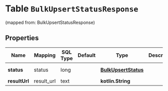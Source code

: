
# Table `BulkUpsertStatusResponse`
(mapped from: BulkUpsertStatusResponse)

## Properties
Name | Mapping | SQL Type | Default | Type | Description | Notes
---- | ------- | -------- | ------- | ---- | ----------- | -----
**status** | status | long |  | [**BulkUpsertStatus**](BulkUpsertStatus.md) |  |  [optional] [foreignkey]
**resultUrl** | result_url | text |  | **kotlin.String** |  |  [optional]




